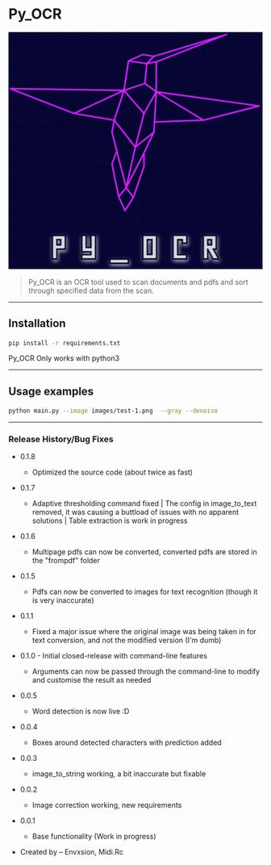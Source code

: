 # Py_OCR

<p align="center"><img src="assets\logo.png"></p>

> Py_OCR is an OCR tool used to scan documents and pdfs and sort through specified data from the scan.

---
## Installation

```sh
pip install -r requirements.txt
```
Py_OCR Only works with python3

---
## Usage examples

```sh
python main.py --image images/test-1.png  --gray --denoise
```
---
### Release History/Bug Fixes
* 0.1.8
    * Optimized the source code (about twice as fast)
* 0.1.7
    * Adaptive thresholding command fixed | The config in image_to_text removed, it was causing a buttload of issues with no apparent solutions | Table extraction is work in progress
* 0.1.6
    * Multipage pdfs can now be converted, converted pdfs are stored in the "frompdf" folder
* 0.1.5
    * Pdfs can now be converted to images for text recognition (though it is very inaccurate)
* 0.1.1
    * Fixed a major issue where the original image was being taken in for text conversion, and not the modified version (I'm dumb)
* 0.1.0 - Initial closed-release with command-line features
    * Arguments can now be passed through the command-line to modify and customise the result as needed
* 0.0.5
    * Word detection is now live :D
* 0.0.4 
    * Boxes around detected characters with prediction added
* 0.0.3
    * image_to_string working, a bit inaccurate but fixable
* 0.0.2
    * Image correction working, new requirements
* 0.0.1
    * Base functionality (Work in progress)



* Created by – Envxsion, Midi.Rc




